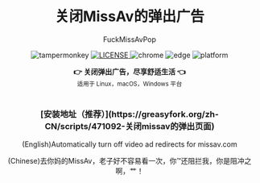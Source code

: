<h1 align="center">关闭MissAv的弹出广告</h1>
<p align="center">FuckMissAvPop</p>

<p align="center">
  <img src="https://img.shields.io/badge/TamperMonkey-v4.13-brightgreen.svg" alt="tampermonkey">
  <a href="LICENSE">
    <img src="https://img.shields.io/badge/license-GPLv3.0-lightgrey.svg" alt="LICENSE">
  </a>
  <img src="https://img.shields.io/badge/Chrome-≥76.0-brightgreen.svg" alt="chrome">
  <img src="https://img.shields.io/badge/Edge-≥88.0-brightgreen.svg" alt="edge">
  <img src="https://img.shields.io/badge/Platform-Windows%20%7C%20Mac%20%7C%20Linux-blue.svg" alt="platform">
</p>

<div align="center">
  <strong>👉 关闭弹出广告，尽享舒适生活 👈</strong><br>
  <sub>适用于 Linux，macOS，Windows 平台</sub>
</div>
<br>
<h3 align="center">[安装地址（推荐）](https://greasyfork.org/zh-CN/scripts/471092-关闭missav的弹出页面)</h3>
<p align="center">(English)Automatically turn off video ad redirects for missav.com</p>
<p align="center">(Chinese)去你妈的MissAv，老子好不容易看一次，你™还阻拦我，你是阻冲之啊，艹！</p>
